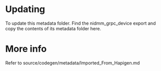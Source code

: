 # Updating

To update this metadata folder. Find the nidmm_grpc_device export and copy the contents of its metadata folder here.

# More info

Refer to source/codegen/metadata/Imported_From_Hapigen.md
